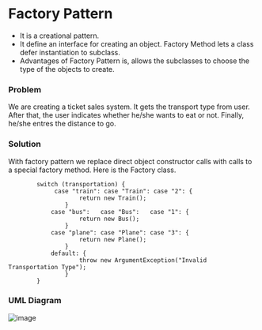 # Factory Pattern 
  
  - It is a creational pattern.
  - It define an interface for creating an object. Factory Method lets a class defer instantiation to subclass.
  - Advantages of Factory Pattern is, allows the subclasses to choose the type of the objects to create.
  
  <h3>Problem</h3>
        We are creating a ticket sales system. It gets the transport type from user. After that, the user indicates whether he/she wants to eat or not. Finally, he/she entres the distance to go. 
  
  <h3>Solution</h3>
        With factory pattern we replace direct object constructor calls with calls to a special factory method.
      Here is the Factory class.

      
            switch (transportation) {
                 case "train": case "Train": case "2": {
                        return new Train();
                    }
                case "bus":   case "Bus":   case "1": {
                        return new Bus();
                    }
                case "plane": case "Plane": case "3": {
                        return new Plane();
                    }
                default: {
                        throw new ArgumentException("Invalid Transportation Type");
                    }
            }
  
  <h3>UML Diagram</h3>
  
  ![image](https://github.com/ErkanOzcanoglu/DesignPatterns/assets/98085368/a6628756-4f51-4095-9357-cabf2d24bda3)
